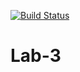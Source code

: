 
[![Build Status](https://travis-ci.org/IlyaFLW/Lab-3.svg?branch=main)](https://travis-ci.org/IlyaFLW/Lab-3)
# Lab-3
